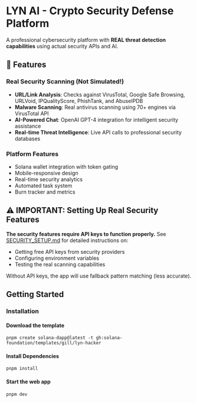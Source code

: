 # LYN AI - Crypto Security Defense Platform

A professional cybersecurity platform with **REAL threat detection capabilities** using actual security APIs and AI.

## 🚀 Features

### Real Security Scanning (Not Simulated!)
- **URL/Link Analysis**: Checks against VirusTotal, Google Safe Browsing, URLVoid, IPQualityScore, PhishTank, and AbuseIPDB
- **Malware Scanning**: Real antivirus scanning using 70+ engines via VirusTotal API
- **AI-Powered Chat**: OpenAI GPT-4 integration for intelligent security assistance
- **Real-time Threat Intelligence**: Live API calls to professional security databases

### Platform Features
- Solana wallet integration with token gating
- Mobile-responsive design
- Real-time security analytics
- Automated task system
- Burn tracker and metrics

## ⚠️ IMPORTANT: Setting Up Real Security Features

**The security features require API keys to function properly.** See [SECURITY_SETUP.md](./SECURITY_SETUP.md) for detailed instructions on:
- Getting free API keys from security providers
- Configuring environment variables
- Testing the real scanning capabilities

Without API keys, the app will use fallback pattern matching (less accurate).

## Getting Started

### Installation

#### Download the template

```shell
pnpm create solana-dapp@latest -t gh:solana-foundation/templates/gill/lyn-hacker
```

#### Install Dependencies

```shell
pnpm install
```

#### Start the web app

```shell
pnpm dev
```
